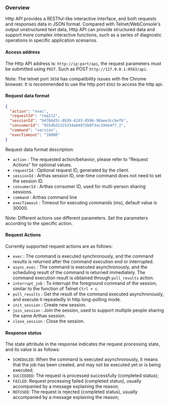 ### Overview

Http API provides a RESTful-like interactive interface, and both
requests and responses data in JSON format. Compared with
Telnet/WebConsole's output unstructured text data, Http API can provide
structured data and support more complex interactive functions, such as
a series of diagnostic operations in specific application scenarios.


#### Access address

The Http API address is: `http://ip:port/api`, the request parameters
must be submitted using `POST`. Such as POST
`http://127.0.0.1:8563/api`.

Note: The telnet port `3658` has compatibility issues with the Chrome
browser. It is recommended to use the http port `8563` to access the
http api.


#### Request data format

```json
{
  "action": "exec",
  "requestId": "req112",
  "sessionId": "94766d3c-8b39-42d3-8596-98aee3ccbefb",
  "consumerId": "955dbd1325334a84972b0f3ac19de4f7_2",
  "command": "version",
  "execTimeout": "10000"
}
```
Request data format description:

* `action` : The requested action/behavior, please refer to "Request
  Actions" for optional values.
*  `requestId` : Optional request ID, generated by the client.
*  `sessionId` : Arthas session ID, one-time command does not need to
   set the session ID.
*  `consumerId` : Arthas consumer ID, used for multi-person sharing
   sessions.
*  `command` : Arthas command line
*  `execTimeout` : Timeout for executing commands (ms), default value is 30000.

Note: Different actions use different parameters. Set the parameters
according to the specific action.

#### Request Actions

Currently supported request actions are as follows:

* `exec` : The command is executed synchronously, and the command
  results is returned after the command execution end or interrupted.
*  `async_exec` : The command is executed asynchronously, and the
   scheduling result of the command is returned immediately. The command
   execution result is obtained through `pull_results` action.
*  `interrupt_job` : To interrupt the foreground command of the session,
   similar to the function of Telnet `Ctrl + c`.
*  `pull_results` : Get the result of the command executed
   asynchronously, and execute it repeatedly in http long-polling mode.
*  `init_session` : Create new session.
*  `join_session` : Join the session, used to support multiple people
   sharing the same Arthas session.
*  `close_session` : Close the session.

#### Response status

The state attribute in the response indicates the request processing
state, and its value is as follows:

* `SCHEDULED`: When the command is executed asynchronously, it means that
  the job has been created, and may not be executed yet or is being
  executed;
* `SUCCEEDED`: The request is processed successfully (completed status);
* `FAILED`: Request processing failed (completed status), usually
  accompanied by a message explaining the reason;
* `REFUSED`: The request is rejected (completed status), usually
  accompanied by a message explaining the reason; 
